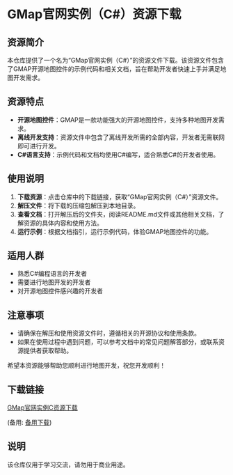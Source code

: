 # GMap官网实例（C#）资源下载

## 资源简介
本仓库提供了一个名为“GMap官网实例（C#）”的资源文件下载。该资源文件包含了GMAP开源地图控件的示例代码和相关文档，旨在帮助开发者快速上手并满足地图开发需求。

## 资源特点
- **开源地图控件**：GMAP是一款功能强大的开源地图控件，支持多种地图开发需求。
- **离线开发支持**：资源文件中包含了离线开发所需的全部内容，开发者无需联网即可进行开发。
- **C#语言支持**：示例代码和文档均使用C#编写，适合熟悉C#的开发者使用。

## 使用说明
1. **下载资源**：点击仓库中的下载链接，获取“GMap官网实例（C#）”资源文件。
2. **解压文件**：将下载的压缩包解压到本地目录。
3. **查看文档**：打开解压后的文件夹，阅读README.md文件或其他相关文档，了解资源的具体内容和使用方法。
4. **运行示例**：根据文档指引，运行示例代码，体验GMAP地图控件的功能。

## 适用人群
- 熟悉C#编程语言的开发者
- 需要进行地图开发的开发者
- 对开源地图控件感兴趣的开发者

## 注意事项
- 请确保在解压和使用资源文件时，遵循相关的开源协议和使用条款。
- 如果在使用过程中遇到问题，可以参考文档中的常见问题解答部分，或联系资源提供者获取帮助。

希望本资源能够帮助您顺利进行地图开发，祝您开发顺利！

## 下载链接
[GMap官网实例C资源下载](https://pan.quark.cn/s/9503da7fc11b) 

(备用: [备用下载](https://pan.baidu.com/s/1x7nvwqDvzJaq4Y7OjVe1_g?pwd=1234))

## 说明

该仓库仅用于学习交流，请勿用于商业用途。
